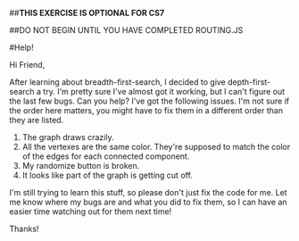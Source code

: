 ##**THIS EXERCISE IS OPTIONAL FOR CS7**

##DO NOT BEGIN UNTIL YOU HAVE COMPLETED ROUTING.JS

#Help!

Hi Friend,

After learning about breadth-first-search, I decided to give depth-first-search a try.  I'm pretty sure I've almost got it working, but I can't figure out the last few bugs.  Can you help?  I've got the following issues.  I'm not sure if the order here matters, you might have to fix them in a different order than they are listed.

1.  The graph draws crazily.
2.  All the vertexes are the same color.  They're supposed to match the color of the edges for each connected component.
3.  My randomize button is broken.
4.  It looks like part of the graph is getting cut off.

I'm still trying to learn this stuff, so please don't just fix the code for me.  Let me know where my bugs are and what you did to fix them, so I can have an easier time watching out for them next time!

Thanks!